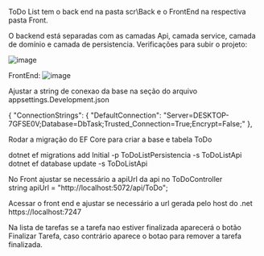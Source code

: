 ToDo List tem o back end na pasta scr\Back e o FrontEnd na respectiva pasta Front.

O backend está separadas com as camadas Api, camada service, camada de domínio e camada de persistencia.
Verificações para subir o projeto:

![image](https://github.com/user-attachments/assets/7ef427a5-cd00-4a0b-ba22-1949352c36b3)


FrontEnd:
![image](https://github.com/user-attachments/assets/7f285d40-4b50-4892-b33d-cc4c035dd7e0)


Ajustar a string de conexao da base na seção do arquivo appsettings.Development.json

{
  "ConnectionStrings": {
  "DefaultConnection": "Server=DESKTOP-7GFSE0V;Database=DbTask;Trusted_Connection=True;Encrypt=False;"
},

Rodar a migração do EF Core para criar a base e tabela ToDo

dotnet ef migrations add Initial -p ToDoListPersistencia -s ToDoListApi<br>
dotnet ef database update -s ToDoListApi

No Front ajustar se necessário a apiUrl da api no ToDoController  
  string apiUrl = "http://localhost:5072/api/ToDo";

Acessar o front end e ajustar se necessário a url gerada pelo host do .net
  https://localhost:7247

Na lista de tarefas se a tarefa nao estiver finalizada aparecerá o botão Finalizar Tarefa, caso contrário aparece o botao para 
remover a tarefa finalizada.


